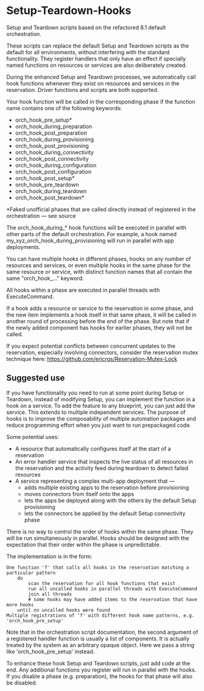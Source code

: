 # Setup-Teardown-Hooks

Setup and Teardown scripts based on the refactored 8.1 default orchestration.

These scripts can replace the default Setup and Teardown scripts as the default for all environments, 
without interfering with the standard functionality. They register handlers that only have an effect if 
specially named functions on resources or services are also deliberately created.

During the enhanced Setup and Teardown processes, we automatically call hook functions whenever they 
exist on resources and services in the reservation. Driver functions and scripts are both supported. 

Your hook function will be called in the corresponding phase if the function name contains one of the 
following keywords:

- orch_hook_pre_setup*
- orch_hook_during_preparation
- orch_hook_post_preparation
- orch_hook_during_provisioning
- orch_hook_post_provisioning
- orch_hook_during_connectivity
- orch_hook_post_connectivity
- orch_hook_during_configuration
- orch_hook_post_configuration
- orch_hook_post_setup*
- orch_hook_pre_teardown
- orch_hook_during_teardown
- orch_hook_post_teardown*

*Faked unofficial phases that are called directly instead of registered in the orchestration 
&mdash; see source

The orch_hook_during_* hook functions will be executed in parallel with other parts of the default orchestration. 
For example, a hook named my_xyz_orch_hook_during_provisioning will run in parallel with app deployments. 


You can have multiple hooks in different phases, hooks on any number of resources and services, 
or even multiple hooks in the same phase for the same resource or service, with distinct function names that all contain the same "orch_hook_..." keyword.

        
All hooks within a phase are executed in parallel threads with ExecuteCommand.

If a hook adds a resource or service to the reservation in some phase, and the new item implements a hook itself in
that same phase, it will be called in another round of processing before the end of the phase. But note that if the 
newly added component has hooks for earlier phases, they will not be called.

If you expect potential conflicts between concurrent updates to the reservation, especially involving connectors,
consider the reservation mutex technique here: https://github.com/ericrqs/Reservation-Mutex-Lock

## Suggested use
If you have functionality you need to run at some point during Setup or Teardown, instead of modifying Setup, 
you can implement the function in a hook on a service. To add the feature to any blueprint, you can just 
add the service. This extends to multiple independent services. The purpose of hooks is to improve the 
composability of multiple automation packages and reduce programming effort when you just want to run prepackaged
code.

Some potential uses:

- A resource that automatically configures itself at the start of a reservation
- An error handler service that inspects the live status of all resources in the reservation and the activity feed
during teardown to detect failed resources
- A service representing a complex multi-app deployment that &mdash;
    - adds multiple existing apps to the reservation before provisioning
    - moves connectors from itself onto the apps
    - lets the apps be deployed along with the others by the default Setup provisioning 
    - lets the connectors be applied by the default Setup connectivity phase


There is no way to control the order of hooks within the same phase. They will be run simultaneously in parallel.
Hooks should be designed with the expectation that their order within the phase is unpredictable.


The implementation is in the form:

    One function 'f' that calls all hooks in the reservation matching a particular pattern
        do
            scan the reservation for all hook functions that exist
            run all uncalled hooks in parallel threads with ExecuteCommand
            join all threads
            # some hooks may have added items to the reservation that have more hooks
        until no uncalled hooks were found
    Multiple registrations of 'f' with different hook name patterns, e.g. 'orch_hook_pre_setup'

Note that in the orchestration script documentation, the second argument of a registered handler function is
usually a list of components. It is actually treated by the system as an arbitrary opaque object. 
Here we pass a string like 'orch_hook_pre_setup' instead.



To enhance these hook Setup and Teardown scripts, just add code at the end. Any additional functions you register
will run in parallel with the hooks. If you disable a phase (e.g. preparation), the hooks for that phase will
also be disabled. 
